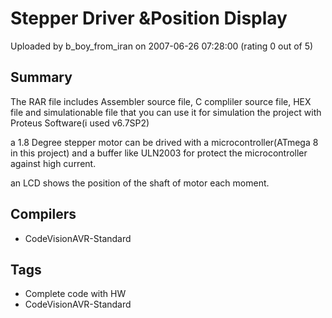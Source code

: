 # Stepper Driver &Position Display

Uploaded by b_boy_from_iran on 2007-06-26 07:28:00 (rating 0 out of 5)

## Summary

The RAR file includes Assembler source file, C compliler source file, HEX file and simulationable file that you can use it for simulation the project with Proteus Software(i used v6.7SP2)  

a 1.8 Degree stepper motor can be drived with a microcontroller(ATmega 8 in this project) and a buffer like ULN2003 for protect the microcontroller against high current.  

an LCD shows the position of the shaft of motor each moment.

## Compilers

- CodeVisionAVR-Standard

## Tags

- Complete code with HW
- CodeVisionAVR-Standard
